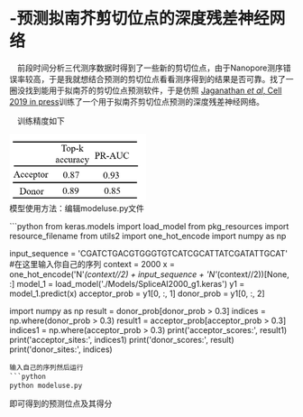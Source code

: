# -预测拟南芥剪切位点的深度残差神经网络
&#8194;&#8194;前段时间分析三代测序数据时得到了一些新的剪切位点，由于Nanopore测序错误率较高，于是我就想结合预测的剪切位点看看测序得到的结果是否可靠。找了一圈没找到能用于拟南芥的剪切位点预测软件，于是仿照  [Jaganathan *et al*, Cell 2019 in press](https://doi.org/10.1016/j.cell.2018.12.015)训练了一个用于拟南芥剪切位点预测的深度残差神经网络。<br></p>
&#8194;&#8194;训练精度如下<br></p>
<div align="left"><img src="figure/figure1.png" width="48%"></div>
模型使用方法：编辑modeluse.py文件<br></p>
```python
from keras.models import load_model
from pkg_resources import resource_filename
from utils2 import one_hot_encode
import numpy as np

input_sequence = 'CGATCTGACGTGGGTGTCATCGCATTATCGATATTGCAT'
#在这里输入你自己的序列
context = 2000
x = one_hot_encode('N'*(context//2) + input_sequence + 'N'*(context//2))[None, :]
model_1 = load_model('./Models/SpliceAI2000_g1.keras')
y1 = model_1.predict(x)
acceptor_prob = y1[0, :, 1]
donor_prob = y1[0, :, 2]

import numpy as np
result = donor_prob[donor_prob > 0.3]
indices = np.where(donor_prob > 0.3)
result1 = acceptor_prob[acceptor_prob > 0.3]
indices1 = np.where(acceptor_prob > 0.3)
print('acceptor_scores:', result1)
print('acceptor_sites:', indices1)
print('donor_scores:', result)
print('donor_sites:', indices)
```
输入自己的序列然后运行
```python
python modeluse.py
```
即可得到的预测位点及其得分
